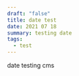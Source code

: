 ```yaml
---
draft: "false"
title: date test
date: 2021 07 18
summary: testing date
tags:
  - test
---
```

date testing cms
